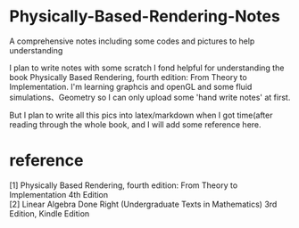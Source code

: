 # Physically-Based-Rendering-Notes
A comprehensive notes including some codes and pictures to help understanding <br>

I plan to write notes with some scratch I fond helpful for understanding the book Physically Based Rendering, fourth edition: From Theory to Implementation.
I'm learning graphcis and openGL and some fluid simulations、Geometry so I can only upload some 'hand write notes' at first.<br>

But I plan to write all this pics into latex/markdown when I got time(after reading through the whole book, and I will add some reference here.

# reference
[1] Physically Based Rendering, fourth edition: From Theory to Implementation 4th Edition <br>
[2] Linear Algebra Done Right (Undergraduate Texts in Mathematics) 3rd Edition, Kindle Edition
